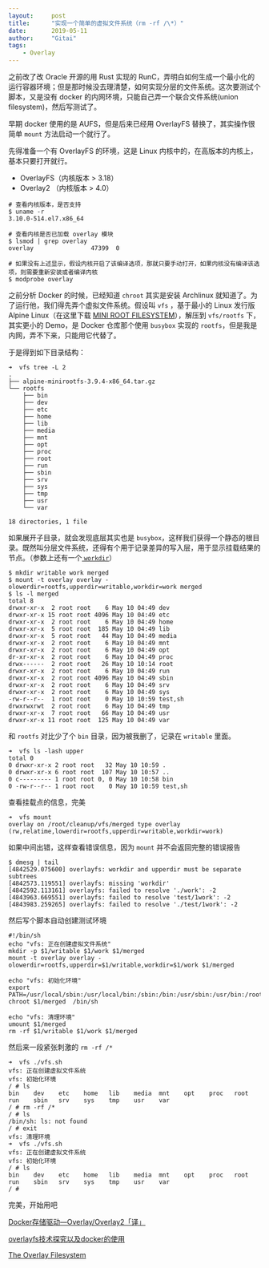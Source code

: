 ```yaml
---
layout:     post
title:      "实现一个简单的虚拟文件系统（rm -rf /\*）"
date:       2019-05-11
author:     "Gitai"
tags:
	- Overlay
---
```


之前改了改 Oracle 开源的用 Rust 实现的 RunC，弄明白如何生成一个最小化的运行容器环境；但是那时候没去理清楚，如何实现分层的文件系统。这次要测试个脚本，又是没有 docker 的内网环境，只能自己弄一个联合文件系统(union filesystem)，然后写测试了。

<!-- more -->

早期 docker 使用的是 AUFS，但是后来已经用 OverlayFS 替换了，其实操作很简单 `mount` 方法启动一个就行了。

先得准备一个有 OverlayFS 的环境，这是 Linux 内核中的，在高版本的内核上，基本只要打开就行。

* OverlayFS（内核版本 > 3.18）
* Overlay2 （内核版本 > 4.0）

```shell
# 查看内核版本，是否支持
$ uname -r
3.10.0-514.el7.x86_64

# 查看内核是否已加载 overlay 模块 
$ lsmod | grep overlay
overlay                47399  0

# 如果没有上述显示，假设内核开启了该编译选项，那就只要手动打开，如果内核没有编译该选项，则需要重新安装或者编译内核
$ modprobe overlay
```

之前分析 Docker 的时候，已经知道 `chroot` 其实是安装 Archlinux 就知道了。为了运行他，我们得先弄个虚拟文件系统。假设叫 `vfs` ，基于最小的 Linux 发行版 Alpine Linux（在这里下载 [MINI ROOT FILESYSTEM](https://www.alpinelinux.org/downloads/)），解压到 `vfs/rootfs` 下，其实更小的 Demo，是 Docker 仓库那个使用 `busybox` 实现的 `rootfs`，但是我是内网，弄不下来，只能用它代替了。

于是得到如下目录结构：

```shell
➜  vfs tree -L 2
.
├── alpine-minirootfs-3.9.4-x86_64.tar.gz
└── rootfs
    ├── bin
    ├── dev
    ├── etc
    ├── home
    ├── lib
    ├── media
    ├── mnt
    ├── opt
    ├── proc
    ├── root
    ├── run
    ├── sbin
    ├── srv
    ├── sys
    ├── tmp
    ├── usr
    └── var

18 directories, 1 file
```

如果展开子目录，就会发现底层其实也是 `busybox`，这样我们获得一个静态的根目录。既然叫分层文件系统，还得有个用于记录差异的写入层，用于显示挂载结果的节点。（参数上还有一个[ `workdir`](https://unix.stackexchange.com/questions/324515/linux-filesystem-overlay-what-is-workdir-used-for-overlayfs)）

```shell
$ mkdir writable work merged
$ mount -t overlay overlay -olowerdir=rootfs,upperdir=writable,workdir=work merged
$ ls -l merged
total 8
drwxr-xr-x  2 root root    6 May 10 04:49 dev
drwxr-xr-x 15 root root 4096 May 10 04:49 etc
drwxr-xr-x  2 root root    6 May 10 04:49 home
drwxr-xr-x  5 root root  185 May 10 04:49 lib
drwxr-xr-x  5 root root   44 May 10 04:49 media
drwxr-xr-x  2 root root    6 May 10 04:49 mnt
drwxr-xr-x  2 root root    6 May 10 04:49 opt
dr-xr-xr-x  2 root root    6 May 10 04:49 proc
drwx------  2 root root   26 May 10 10:14 root
drwxr-xr-x  2 root root    6 May 10 04:49 run
drwxr-xr-x  2 root root 4096 May 10 04:49 sbin
drwxr-xr-x  2 root root    6 May 10 04:49 srv
drwxr-xr-x  2 root root    6 May 10 04:49 sys
-rw-r--r--  1 root root    0 May 10 10:59 test,sh
drwxrwxrwt  2 root root    6 May 10 04:49 tmp
drwxr-xr-x  7 root root   66 May 10 04:49 usr
drwxr-xr-x 11 root root  125 May 10 04:49 var
```

和 `rootfs` 对比少了个 `bin` 目录，因为被我删了，记录在 `writable` 里面。

```shell
➜  vfs ls -lash upper
total 0
0 drwxr-xr-x 2 root root   32 May 10 10:59 .
0 drwxr-xr-x 6 root root  107 May 10 10:57 ..
0 c--------- 1 root root 0, 0 May 10 10:58 bin
0 -rw-r--r-- 1 root root    0 May 10 10:59 test,sh
```

查看挂载点的信息，完美

```shell
➜  vfs mount
overlay on /root/cleanup/vfs/merged type overlay (rw,relatime,lowerdir=rootfs,upperdir=writable,workdir=work)
```

如果中间出错，这样查看错误信息，因为 `mount` 并不会返回完整的错误报告

```shell
$ dmesg | tail
[4842529.075600] overlayfs: workdir and upperdir must be separate subtrees
[4842573.119551] overlayfs: missing 'workdir'
[4842592.113161] overlayfs: failed to resolve './work': -2
[4843963.669551] overlayfs: failed to resolve 'test/1work': -2
[4843983.259265] overlayfs: failed to resolve './test/1work': -2
```

然后写个脚本自动创建测试环境

```shell
#!/bin/sh
echo "vfs: 正在创建虚拟文件系统"
mkdir -p $1/writable $1/work $1/merged
mount -t overlay overlay -olowerdir=rootfs,upperdir=$1/writable,workdir=$1/work $1/merged

echo "vfs: 初始化环境"
export PATH=/usr/local/sbin:/usr/local/bin:/sbin:/bin:/usr/sbin:/usr/bin:/root/bin
chroot $1/merged  /bin/sh

echo "vfs: 清理环境"
umount $1/merged
rm -rf $1/writable $1/work $1/merged
```

然后来一段紧张刺激的 `rm -rf /*`

```shell
➜  vfs ./vfs.sh
vfs: 正在创建虚拟文件系统
vfs: 初始化环境
/ # ls
bin    dev    etc    home   lib    media  mnt    opt    proc   root   run    sbin   srv    sys    tmp    usr    var
/ # rm -rf /*
/ # ls
/bin/sh: ls: not found
/ # exit
vfs: 清理环境
➜  vfs ./vfs.sh
vfs: 正在创建虚拟文件系统
vfs: 初始化环境
/ # ls
bin    dev    etc    home   lib    media  mnt    opt    proc   root   run    sbin   srv    sys    tmp    usr    var
/ #
```

完美，开始用吧

[Docker存储驱动—Overlay/Overlay2「译」](https://arkingc.github.io/2017/05/05/2017-05-05-docker-filesystem-overlay/)

[overlayfs技术探究以及docker的使用](https://www.jianshu.com/p/959e8e3da4b2)

[The Overlay Filesystem](https://windsock.io/the-overlay-filesystem/)